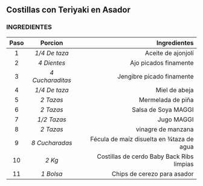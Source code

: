 ## **Costillas con Teriyaki en Asador**

### INGREDIENTES

| **Paso** | **Porcion** | **Ingredientes** |
| :---: | :---: | ---: |
1| *1/4 De taza* | Aceite de ajonjolí       |
2| *4 Dientes* | Ajo picados finamente |
3| *4 Cucharaditas* | Jengibre picado finamente |
4| *1/4 De taza* | Miel de abeja |
5| *2 Tazas* | Mermelada de piña |
6| *2 Tazas* | Salsa de Soya MAGGI |
7| *1/2 Tazas* | Jugo MAGGI |
8| *2 Tazas* | vinagre de manzana |
9| *8 Cucharadas* | Fécula de maíz disuelta en ¾taza de agua |
10| *2 Kg* | Costillas de cerdo Baby Back Ribs limpias |
11| *1 Bolsa* | Chips de cerezo para asador |
